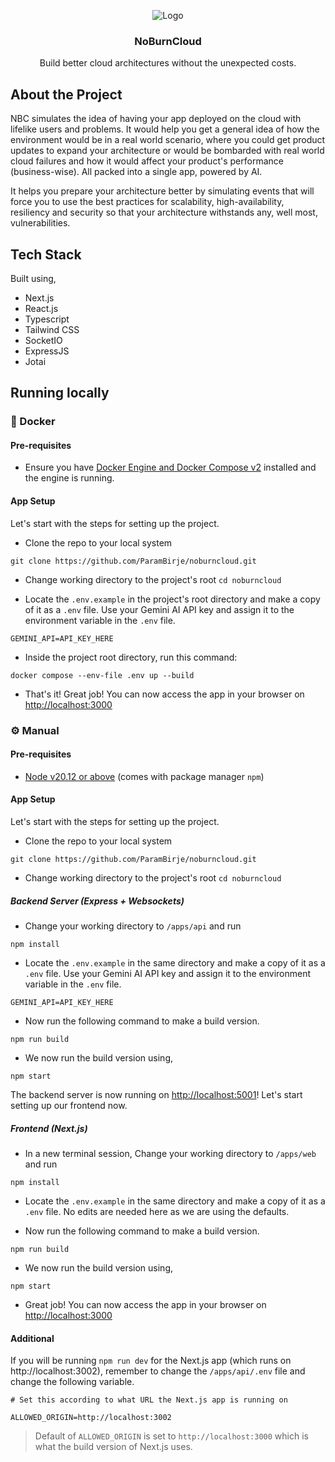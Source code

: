 <!-- PROJECT LOGO -->
<p align="center">
   <img src="https://github.com/ParamBirje/noburncloud/assets/87022870/ca5583c2-db8c-4556-8576-11b934df5393.png" alt="Logo">

  <h3 align="center">NoBurnCloud</h3>

  <p align="center">
    Build better cloud architectures without the unexpected costs.
  </p>
</p>

<!-- ABOUT THE PROJECT -->

## About the Project

NBC simulates the idea of having your app deployed on the cloud with lifelike users and problems. It would help you get a general idea of how the environment would be in a real world scenario, where you could get product updates to expand your architecture or would be bombarded with real world cloud failures and how it would affect your product's performance (business-wise). All packed into a single app, powered by AI.

It helps you prepare your architecture better by simulating events that will force you to use the best practices for scalability, high-availability, resiliency and security so that your architecture withstands any, well most, vulnerabilities.

## Tech Stack

Built using,

- Next.js
- React.js
- Typescript
- Tailwind CSS
- SocketIO
- ExpressJS
- Jotai

<!-- Setting up the project -->

## Running locally

### 🐳 Docker
#### Pre-requisites

- Ensure you have [Docker Engine and Docker Compose v2](https://docs.docker.com/compose/install/) installed and the engine is running.

#### App Setup

Let's start with the steps for setting up the project.

- Clone the repo to your local system

```
git clone https://github.com/ParamBirje/noburncloud.git
```

- Change working directory to the project's root `cd noburncloud`

- Locate the `.env.example` in the project's root directory and make a copy of it as a `.env` file. Use your Gemini AI API key and assign it to the environment variable in the `.env` file.

```
GEMINI_API=API_KEY_HERE
```

- Inside the project root directory, run this command:

```
docker compose --env-file .env up --build
```

- That's it! Great job!
  You can now access the app in your browser on [http://localhost:3000](http://localhost:3000/)

### ⚙️ Manual
#### Pre-requisites

- [Node v20.12 or above](https://nodejs.org/en/download) (comes with package manager `npm`)

#### App Setup

Let's start with the steps for setting up the project.

- Clone the repo to your local system

```
git clone https://github.com/ParamBirje/noburncloud.git
```

- Change working directory to the project's root `cd noburncloud`

##### Backend Server (Express + Websockets)
- Change your working directory to `/apps/api` and run
```
npm install
```

- Locate the `.env.example` in the same directory and make a copy of it as a `.env` file. Use your Gemini AI API key and assign it to the environment variable in the `.env` file.
```
GEMINI_API=API_KEY_HERE
```

- Now run the following command to make a build version.
```
npm run build
```

- We now run the build version using,
```
npm start
```

The backend server is now running on [http://localhost:5001](http://localhost:5001)! Let's start setting up our frontend now.

##### Frontend (Next.js)
- In a new terminal session, Change your working directory to `/apps/web` and run
```
npm install
```

- Locate the `.env.example` in the same directory and make a copy of it as a `.env` file. No edits are needed here as we are using the defaults.

- Now run the following command to make a build version.
```
npm run build
```

- We now run the build version using,
```
npm start
```

- Great job!
  You can now access the app in your browser on [http://localhost:3000](http://localhost:3000/)

#### Additional
If you will be running `npm run dev` for the Next.js app (which runs on http://localhost:3002), remember to change the `/apps/api/.env` file and change the following variable.
```
# Set this according to what URL the Next.js app is running on

ALLOWED_ORIGIN=http://localhost:3002
```
> Default of `ALLOWED_ORIGIN` is set to `http://localhost:3000` which is what the build version of Next.js uses.
